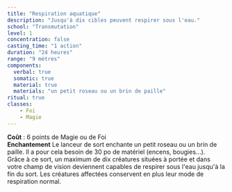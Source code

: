 ```yaml
---
title: "Respiration aquatique"
description: "Jusqu'à dix cibles peuvent respirer sous l'eau."
school: "Transmutation"
level: 1
concentration: false
casting_time: "1 action"
duration: "24 heures"
range: "9 mètres"
components:
  verbal: true
  somatic: true
  material: true
  materials: "un petit roseau ou un brin de paille"
ritual: true
classes:
    - Foi
    - Magie
---
```

**Coût** : 6 points de Magie ou de Foi  
**Enchantement** Le lanceur de sort enchante un petit roseau ou un brin de paille. Il a pour cela besoin de 30 po de matériel (encens, bougies...).   
Grâce à ce sort, un maximum de dix créatures situées à portée et dans votre champ de vision deviennent capables de respirer sous l'eau jusqu'à la fin du sort. Les créatures affectées conservent en plus leur mode de respiration normal.
